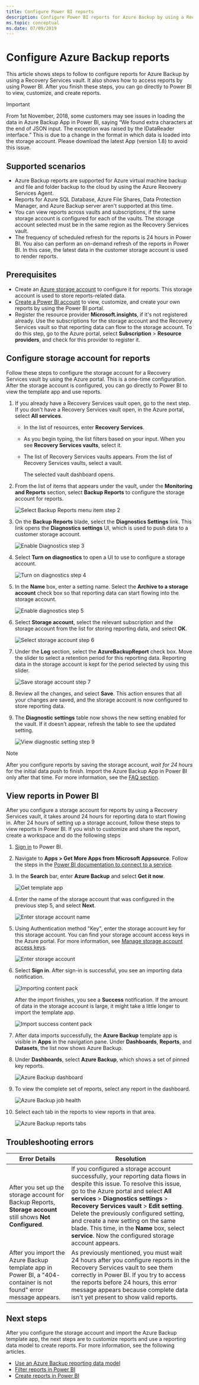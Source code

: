```yaml
---
title: Configure Power BI reports
description: Configure Power BI reports for Azure Backup by using a Recovery Services vault.
ms.topic: conceptual
ms.date: 07/09/2019
---
```

# Configure Azure Backup reports

This article shows steps to follow to configure reports for Azure Backup by using a Recovery Services vault. It also shows how to access reports by using Power BI. After you finish these steps, you can go directly to Power BI to view, customize, and create reports.

> [!IMPORTANT]
> From 1st November, 2018, some customers may see issues in loading the data in Azure Backup App in Power BI, saying “We found extra characters at the end of JSON input. The exception was raised by the IDataReader interface.”
This is due to a change in the format in which data is loaded into the storage account.
Please download the latest App (version 1.8) to avoid this issue.
>
>

## Supported scenarios

- Azure Backup reports are supported for Azure virtual machine backup and file and folder backup to the cloud by using the Azure Recovery Services Agent.
- Reports for Azure SQL Database, Azure File Shares, Data Protection Manager, and Azure Backup server aren't supported at this time.
- You can view reports across vaults and subscriptions, if the same storage account is configured for each of the vaults. The storage account selected must be in the same region as the Recovery Services vault.
- The frequency of scheduled refresh for the reports is 24 hours in Power BI. You also can perform an on-demand refresh of the reports in Power BI. In this case, the latest data in the customer storage account is used to render reports.

## Prerequisites

- Create an [Azure storage account](../storage/common/storage-quickstart-create-account.md) to configure it for reports. This storage account is used to store reports-related data.
- [Create a Power BI account](https://powerbi.microsoft.com/landing/signin/) to view, customize, and create your own reports by using the Power BI portal.
- Register the resource provider **Microsoft.insights**, if it's not registered already. Use the subscriptions for the storage account and the Recovery Services vault so that reporting data can flow to the storage account. To do this step, go to the Azure portal, select **Subscription** > **Resource providers**, and check for this provider to register it.

## Configure storage account for reports

Follow these steps to configure the storage account for a Recovery Services vault by using the Azure portal. This is a one-time configuration. After the storage account is configured, you can go directly to Power BI to view the template app and use reports.

1. If you already have a Recovery Services vault open, go to the next step. If you don't have a Recovery Services vault open, in the Azure portal, select **All services**.

   - In the list of resources, enter **Recovery Services**.
   - As you begin typing, the list filters based on your input. When you see **Recovery Services vaults**, select it.
   - The list of Recovery Services vaults appears. From the list of Recovery Services vaults, select a vault.

     The selected vault dashboard opens.
2. From the list of items that appears under the vault, under the **Monitoring and Reports** section, select **Backup Reports** to configure the storage account for reports.

      ![Select Backup Reports menu item step 2](./media/backup-azure-configure-reports/backup-reports-settings.PNG)
3. On the **Backup Reports** blade, select the **Diagnostics Settings** link. This link opens the **Diagnostics settings** UI, which is used to push data to a customer storage account.

      ![Enable Diagnostics step 3](./media/backup-azure-configure-reports/backup-azure-configure-reports.png)
4. Select **Turn on diagnostics** to open a UI to use to configure a storage account.

      ![Turn on diagnostics step 4](./media/backup-azure-configure-reports/enable-diagnostics.png)
5. In the **Name** box, enter a setting name. Select the **Archive to a storage account** check box so that reporting data can start flowing into the storage account.

      ![Enable diagnostics step 5](./media/backup-azure-configure-reports/select-setting-name.png)
6. Select **Storage account**, select the relevant subscription and the storage account from the list for storing reporting data, and select **OK**.

      ![Select storage account step 6](./media/backup-azure-configure-reports/select-subscription-sa.png)
7. Under the **Log** section, select the **AzureBackupReport** check box. Move the slider to select a retention period for this reporting data. Reporting data in the storage account is kept for the period selected by using this slider.

      ![Save storage account step 7](./media/backup-azure-configure-reports/save-diagnostic-settings.png)
8. Review all the changes, and select **Save**. This action ensures that all your changes are saved, and the storage account is now configured to store reporting data.

9. The **Diagnostic settings** table now shows the new setting enabled for the vault. If it doesn't appear, refresh the table to see the updated setting.

      ![View diagnostic setting step 9](./media/backup-azure-configure-reports/diagnostic-setting-row.png)

> [!NOTE]
> After you configure reports by saving the storage account, *wait for 24 hours* for the initial data push to finish. Import the Azure Backup App in Power BI only after that time. For more information, see the [FAQ section](backup-azure-monitor-alert-faq.md).
>
>

## View reports in Power BI

After you configure a storage account for reports by using a Recovery Services vault, it takes around 24 hours for reporting data to start flowing in. After 24 hours of setting up a storage account, follow these steps to view reports in Power BI.
If you wish to customize and share the report, create a workspace and do the following steps

1. [Sign in](https://powerbi.microsoft.com/landing/signin/) to Power BI.
2. Navigate to  **Apps > Get More Apps from Microsoft Appsource**. Follow the steps in the [Power BI documentation to connect to a service](https://powerbi.microsoft.com/documentation/powerbi-content-packs-services/).

3. In the **Search** bar, enter **Azure Backup** and select **Get it now**.

      ![Get template app](./media/backup-azure-configure-reports/template-app-get.png)
4. Enter the name of the storage account that was configured in the previous step 5, and select **Next**.

    ![Enter storage account name](./media/backup-azure-configure-reports/content-pack-storage-account-name.png)
5. Using Authentication method "Key", enter the storage account key for this storage account. You can find your storage account access keys in the Azure portal. For more information, see [Manage storage account access keys](../storage/common/storage-account-keys-manage.md).

     ![Enter storage account](./media/backup-azure-configure-reports/content-pack-storage-account-key.png) <br/>

6. Select **Sign in**. After sign-in is successful, you see an importing data notification.

    ![Importing content pack](./media/backup-azure-configure-reports/content-pack-importing-data.png) <br/>

    After the import finishes, you see a **Success** notification. If the amount of data in the storage account is large, it might take a little longer to import the template app.

    ![Import success content pack](./media/backup-azure-configure-reports/content-pack-import-success.png) <br/>

7. After data imports successfully, the **Azure Backup** template app is visible in **Apps** in the navigation pane. Under **Dashboards**, **Reports**, and **Datasets**, the list now shows Azure Backup.

8. Under **Dashboards**, select **Azure Backup**, which shows a set of pinned key reports.

      ![Azure Backup dashboard](./media/backup-azure-configure-reports/azure-backup-dashboard.png) <br/>
9. To view the complete set of reports, select any report in the dashboard.

      ![Azure Backup job health](./media/backup-azure-configure-reports/azure-backup-job-health.png) <br/>
10. Select each tab in the reports to view reports in that area.

      ![Azure Backup reports tabs](./media/backup-azure-configure-reports/reports-tab-view.png)

## Troubleshooting errors

| Error Details | Resolution |
| --- | --- |
| After you set up the storage account for Backup Reports, **Storage account** still shows **Not Configured**. | If you configured a storage account successfully, your reporting data flows in despite this issue. To resolve this issue, go to the Azure portal and select **All services** > **Diagnostics settings** > **Recovery Services vault** > **Edit setting**. Delete the previously configured setting, and create a new setting on the same blade. This time, in the **Name** box, select **service**. Now the configured storage account appears. |
|After you import the Azure Backup template app in Power BI, a "404- container is not found" error message appears. | As previously mentioned, you must wait 24 hours after you configure reports in the Recovery Services vault to see them correctly in Power BI. If you try to access the reports before 24 hours, this error message appears because complete data isn't yet present to show valid reports. |

## Next steps

After you configure the storage account and import the Azure Backup template app, the next steps are to customize reports and use a reporting data model to create reports. For more information, see the following articles.

- [Use an Azure Backup reporting data model](backup-azure-reports-data-model.md)
- [Filter reports in Power BI](https://powerbi.microsoft.com/documentation/powerbi-service-about-filters-and-highlighting-in-reports/)
- [Create reports in Power BI](https://powerbi.microsoft.com/documentation/powerbi-service-create-a-new-report/)
